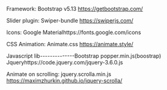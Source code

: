 Framework: Bootstrap v5.13
https://getbootstrap.com/

Slider plugin: Swiper-bundle
https://swiperjs.com/

Icons: Google Materialhttps://fonts.google.com/icons

CSS Animation: Animate.css
https://animate.style/

Javascript lib--------------Bootstrap popper.min.js(boostrap)
Jqueryhttps://code.jquery.com/jquery-3.6.0.js

Animate on scrolling: jquery.scrolla.min.js
https://maximzhurkin.github.io/jquery-scrolla/

